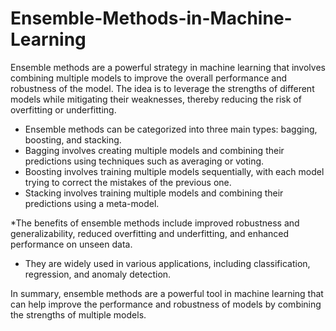 # Ensemble-Methods-in-Machine-Learning
Ensemble methods are a powerful strategy in machine learning that involves combining multiple models to improve the overall performance and robustness of the model. The idea is to leverage the strengths of different models while mitigating their weaknesses, thereby reducing the risk of overfitting or underfitting.

* Ensemble methods can be categorized into three main types: bagging, boosting, and stacking. 
* Bagging involves creating multiple models and combining their predictions using techniques such as averaging or voting.
* Boosting involves training multiple models sequentially, with each model trying to correct the mistakes of the previous one.
* Stacking involves training multiple models and combining their predictions using a meta-model.

*The benefits of ensemble methods include improved robustness and generalizability, reduced overfitting and underfitting, and enhanced performance on unseen data. 
* They are widely used in various applications, including classification, regression, and anomaly detection.

In summary, ensemble methods are a powerful tool in machine learning that can help improve the performance and robustness of models by combining the strengths of multiple models.
